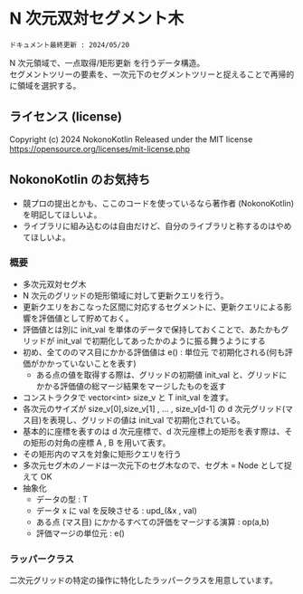 # N 次元双対セグメント木
`ドキュメント最終更新 : 2024/05/20`

N 次元領域で、一点取得/矩形更新 を行うデータ構造。  
セグメントツリーの要素を、一次元下のセグメントツリーと捉えることで再帰的に領域を選択する。  

## ライセンス (license)
Copyright (c) 2024 NokonoKotlin
Released under the MIT license
https://opensource.org/licenses/mit-license.php


## NokonoKotlin のお気持ち
- 競プロの提出とかも、ここのコードを使っているなら著作者 (NokonoKotlin) を明記してほしいよ。
- ライブラリに組み込むのは自由だけど、自分のライブラリと称するのはやめてほしいよ。




### 概要
- 多次元双対セグ木
- N 次元のグリッドの矩形領域に対して更新クエリを行う。
- 更新クエリをおこなった区間に対応するセグメントに、更新クエリによる影響を評価値として貯めておく。  
- 評価値とは別に init\_val を単体のデータで保持しておくことで、あたかもグリッドが init\_val で初期化してあったかのように振る舞うようにする
- 初め、全てののマス目にかかる評価値は e() : 単位元 で初期化される(何も評価がかかっていないことを表す)
    - ある点の値を取得する際は、グリッドの初期値 init\_val と、グリッドにかかる評価値の総マージ結果をマージしたものを返す
- コンストラクタで vector&lt;int> size\_v と T init\_val を渡す。
- 各次元のサイズが size\_v[0],size\_v[1] , ... , size\_v[d-1] の d 次元グリッド(マス目)を表現し、グリッドの値は init\_val で初期化されている。  
- 基本的に座標を表すのは d 次元座標で、d 次元座標上の矩形を表す際は、その矩形の対角の座標 A , B を用いて表す。
- その矩形内のマスを対象に矩形クエリを行う    
- 多次元セグ木のノードは一次元下のセグ木なので、セグ木 = Node として捉えて OK 
- 抽象化 
    - データの型 : T
    - データ x に val を反映させる : upd_(&x , val) 
    - ある点 (マス目) にかかるすべての評価をマージする演算 : op(a,b) 
    - 評価マージの単位元 : e()

### ラッパークラス
二次元グリッドの特定の操作に特化したラッパークラスを用意しています。  
